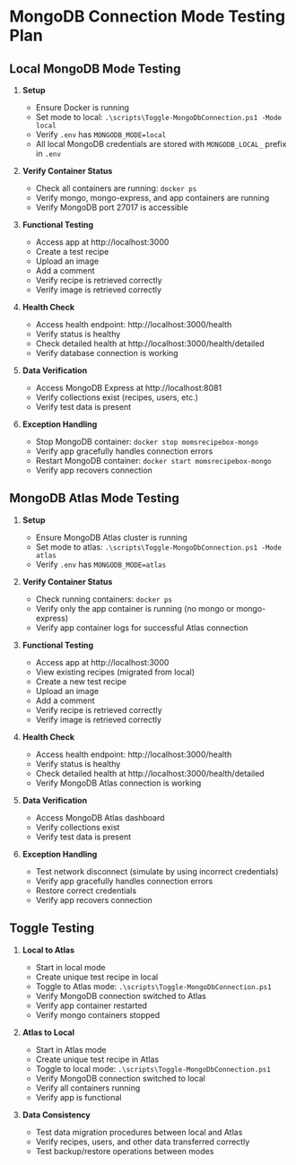 # MongoDB Connection Mode Testing Plan

## Local MongoDB Mode Testing

1. **Setup**
   - Ensure Docker is running
   - Set mode to local: `.\scripts\Toggle-MongoDbConnection.ps1 -Mode local`
   - Verify `.env` has `MONGODB_MODE=local`
   - All local MongoDB credentials are stored with `MONGODB_LOCAL_` prefix in `.env`

2. **Verify Container Status**
   - Check all containers are running: `docker ps`
   - Verify mongo, mongo-express, and app containers are running
   - Verify MongoDB port 27017 is accessible

3. **Functional Testing**
   - Access app at http://localhost:3000
   - Create a test recipe
   - Upload an image
   - Add a comment
   - Verify recipe is retrieved correctly
   - Verify image is retrieved correctly

4. **Health Check**
   - Access health endpoint: http://localhost:3000/health
   - Verify status is healthy
   - Check detailed health at http://localhost:3000/health/detailed
   - Verify database connection is working

5. **Data Verification**
   - Access MongoDB Express at http://localhost:8081
   - Verify collections exist (recipes, users, etc.)
   - Verify test data is present

6. **Exception Handling**
   - Stop MongoDB container: `docker stop momsrecipebox-mongo`
   - Verify app gracefully handles connection errors
   - Restart MongoDB container: `docker start momsrecipebox-mongo`
   - Verify app recovers connection

## MongoDB Atlas Mode Testing

1. **Setup**
   - Ensure MongoDB Atlas cluster is running
   - Set mode to atlas: `.\scripts\Toggle-MongoDbConnection.ps1 -Mode atlas`
   - Verify `.env` has `MONGODB_MODE=atlas`

2. **Verify Container Status**
   - Check running containers: `docker ps`
   - Verify only the app container is running (no mongo or mongo-express)
   - Verify app container logs for successful Atlas connection

3. **Functional Testing**
   - Access app at http://localhost:3000
   - View existing recipes (migrated from local)
   - Create a new test recipe
   - Upload an image
   - Add a comment
   - Verify recipe is retrieved correctly
   - Verify image is retrieved correctly

4. **Health Check**
   - Access health endpoint: http://localhost:3000/health
   - Verify status is healthy
   - Check detailed health at http://localhost:3000/health/detailed
   - Verify MongoDB Atlas connection is working

5. **Data Verification**
   - Access MongoDB Atlas dashboard
   - Verify collections exist
   - Verify test data is present

6. **Exception Handling**
   - Test network disconnect (simulate by using incorrect credentials)
   - Verify app gracefully handles connection errors
   - Restore correct credentials
   - Verify app recovers connection

## Toggle Testing

1. **Local to Atlas**
   - Start in local mode
   - Create unique test recipe in local
   - Toggle to Atlas mode: `.\scripts\Toggle-MongoDbConnection.ps1`
   - Verify MongoDB connection switched to Atlas
   - Verify app container restarted
   - Verify mongo containers stopped

2. **Atlas to Local**
   - Start in Atlas mode
   - Create unique test recipe in Atlas
   - Toggle to local mode: `.\scripts\Toggle-MongoDbConnection.ps1`
   - Verify MongoDB connection switched to local
   - Verify all containers running
   - Verify app is functional

3. **Data Consistency**
   - Test data migration procedures between local and Atlas
   - Verify recipes, users, and other data transferred correctly
   - Test backup/restore operations between modes